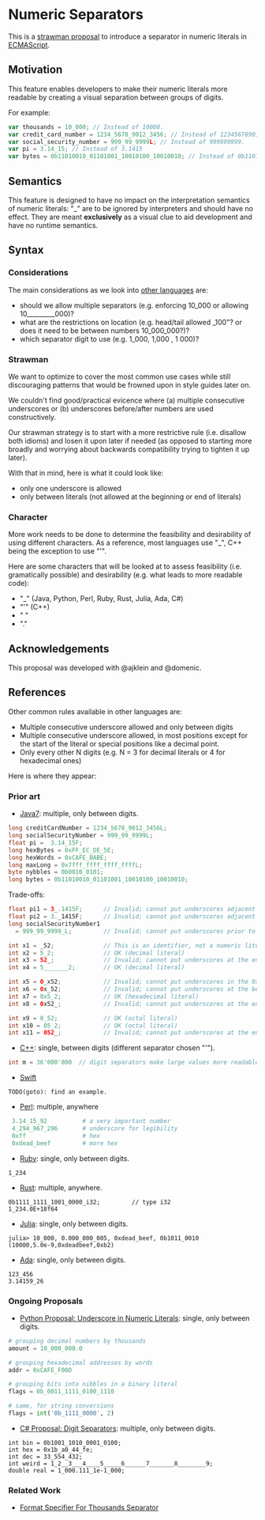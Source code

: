 # Numeric Separators

This is a [strawman proposal](https://tc39.github.io/process-document/) to introduce a separator in numeric literals in [ECMAScript](https://github.com/tc39/ecma262/).

## Motivation

This feature enables developers to make their numeric literals more readable by creating a visual separation between groups of digits.

For example:

```js
var thousands = 10_000; // Instead of 10000.
var credit_card_number = 1234_5678_9012_3456; // Instead of 123456789012345.
var social_security_number = 999_99_9999L; // Instead of 999999999.
var pi = 3.14_15; // Instead of 3.1415
var bytes = 0b11010010_01101001_10010100_10010010; // Instead of 0b11010010011010011001010010010010.
```

## Semantics

This feature is designed to have no impact on the interpretation semantics of numeric literals: "_" are to be ignored by interpreters and should have no effect. They are meant **exclusively** as a visual clue to aid development and have no runtime semantics.

## Syntax

### Considerations

The main considerations as we look into [other languages](#References) are:

- should we allow multiple separators (e.g. enforcing 10_000 or allowing 10_________000)?
- what are the restrictions on location (e.g. head/tail allowed _100"? or does it need to be between numbers 10_000_000?)?
- which separator digit to use (e.g. 1_000, 1,000 , 1 000)?

### Strawman

We want to optimize to cover the most common use cases while still discouraging patterns that would be frowned upon in style guides later on.

We couldn't find good/practical evicence where (a) multiple consecutive underscores or (b) underscores before/after numbers are used constructively.

Our strawman strategy is to start with a more restrictive rule (i.e. disallow both idioms) and losen it upon later if needed (as opposed to starting more broadly and worrying about backwards compatibility trying to tighten it up later).

With that in mind, here is what it could look like:

- only one underscore is allowed
- only between literals (not allowed at the beginning or end of literals)

### Character

More work needs to be done to determine the feasibility and desirability of using different characters. As a reference, most languages use "_", C++ being the exception to use "'".

Here are some characters that will be looked at to assess feasibility (i.e. gramatically possible) and desirability (e.g. what leads to more readable code):

- "_" (Java, Python, Perl, Ruby, Rust, Julia, Ada, C#)
- "'" (C++)
- " "
- "."

## Acknowledgements

This proposal was developed with @ajklein and @domenic.


## References

Other common rules available in other languages are:

* Multiple consecutive underscore allowed and only between digits
* Multiple consecutive underscore allowed, in most positions except for the start of the literal or special positions like a decimal point.
* Only every other N digits (e.g. N = 3 for decimal literals or 4 for hexadecimal ones)

Here is where they appear:


### Prior art

* [Java7](https://docs.oracle.com/javase/7/docs/technotes/guides/language/underscores-literals.html): multiple, only between digits.

```java
long creditCardNumber = 1234_5678_9012_3456L;
long socialSecurityNumber = 999_99_9999L;
float pi = 	3.14_15F;
long hexBytes = 0xFF_EC_DE_5E;
long hexWords = 0xCAFE_BABE;
long maxLong = 0x7fff_ffff_ffff_ffffL;
byte nybbles = 0b0010_0101;
long bytes = 0b11010010_01101001_10010100_10010010;
```

Trade-offs:

```java
float pi1 = 3_.1415F;      // Invalid; cannot put underscores adjacent to a decimal point
float pi2 = 3._1415F;      // Invalid; cannot put underscores adjacent to a decimal point
long socialSecurityNumber1
  = 999_99_9999_L;         // Invalid; cannot put underscores prior to an L suffix

int x1 = _52;              // This is an identifier, not a numeric literal
int x2 = 5_2;              // OK (decimal literal)
int x3 = 52_;              // Invalid; cannot put underscores at the end of a literal
int x4 = 5_______2;        // OK (decimal literal)

int x5 = 0_x52;            // Invalid; cannot put underscores in the 0x radix prefix
int x6 = 0x_52;            // Invalid; cannot put underscores at the beginning of a number
int x7 = 0x5_2;            // OK (hexadecimal literal)
int x8 = 0x52_;            // Invalid; cannot put underscores at the end of a number

int x9 = 0_52;             // OK (octal literal)
int x10 = 05_2;            // OK (octal literal)
int x11 = 052_;            // Invalid; cannot put underscores at the end of a number
```


* [C++](http://www.open-std.org/jtc1/sc22/wg21/docs/papers/2013/n3499.html): single, between digits (different separator chosen "'").

```c++
int m = 36'000'000  // digit separators make large values more readable  
```

* [Swift](https://developer.apple.com/library/content/documentation/Swift/Conceptual/Swift_Programming_Language/LexicalStructure.html)
```
TODO(goto): find an example.
```

* [Perl](http://perldoc.perl.org/perldata.html#Scalar-value-constructors): multiple, anywhere

```perl
 3.14_15_92          # a very important number
 4_294_967_296       # underscore for legibility
 0xff                # hex
 0xdead_beef         # more hex
```

* [Ruby](http://ruby-doc.org/core-2.3.0/doc/syntax/literals_rdoc.html#label-Numbers): single, only between digits.
```
1_234
```

* [Rust](https://doc.rust-lang.org/reference.html#number-literals): multiple, anywhere.
```
0b1111_1111_1001_0000_i32;         // type i32
1_234.0E+18f64
```

* [Julia](https://docs.julialang.org/en/release-0.4/manual/integers-and-floating-point-numbers/): single, only between digits.

```
julia> 10_000, 0.000_000_005, 0xdead_beef, 0b1011_0010
(10000,5.0e-9,0xdeadbeef,0xb2)
```

* [Ada](http://archive.adaic.com/standards/83lrm/html/lrm-02-04.html#2.4): single, only between digits.
```
123_456
3.14159_26

```

### Ongoing Proposals

* [Python Proposal: Underscore in Numeric Literals](https://www.python.org/dev/peps/pep-0515/#id19): single, only between digits.

```python
# grouping decimal numbers by thousands
amount = 10_000_000.0

# grouping hexadecimal addresses by words
addr = 0xCAFE_F00D

# grouping bits into nibbles in a binary literal
flags = 0b_0011_1111_0100_1110

# same, for string conversions
flags = int('0b_1111_0000', 2)
```

* [C# Proposal: Digit Separators](https://github.com/dotnet/roslyn/issues/216): multiple, only between digits.

```
int bin = 0b1001_1010_0001_0100;
int hex = 0x1b_a0_44_fe;
int dec = 33_554_432;
int weird = 1_2__3___4____5_____6______7_______8________9;
double real = 1_000.111_1e-1_000;
```


### Related Work

* [Format Specifier For Thousands Separator](https://www.python.org/dev/peps/pep-0378/)

